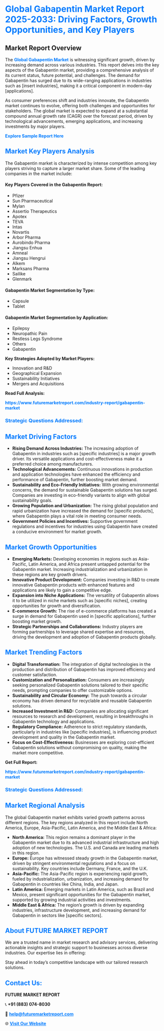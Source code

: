 <h1 style="color: #007BFF;">Global Gabapentin Market Report 2025-2033: Driving Factors, Growth Opportunities, and Key Players</h1>

<section id="overview">
<h2>Market Report Overview</h2>
<p>The <a href="https://www.futuremarketreport.com/industry-report/gabapentin-market" style="color: #007BFF; text-decoration: none;"><strong>Global Gabapentin Market</strong></a> is witnessing significant growth, driven by increasing demand across various industries. This report delves into the key aspects of the Gabapentin market, providing a comprehensive analysis of its current status, future potential, and challenges. The demand for Gabapentin has surged due to its wide-ranging applications in industries such as [insert industries], making it a critical component in modern-day [applications].</p>
<p>As consumer preferences shift and industries innovate, the Gabapentin market continues to evolve, offering both challenges and opportunities for stakeholders. The global market is expected to expand at a substantial compound annual growth rate (CAGR) over the forecast period, driven by technological advancements, emerging applications, and increasing investments by major players.</p>
</section>

<section id="overview">
<p><a href="https://www.futuremarketreport.com/request-sample/reportId=121943" style="color: #007BFF; text-decoration: none;"><strong>Explore Sample Report Here</strong></a></p>
</section>

<section id="key-players">
<h2 style="color: #007BFF;">Market Key Players Analysis</h2>
<p>The Gabapentin market is characterized by intense competition among key players striving to capture a larger market share. Some of the leading companies in the market include:</p>
<h4>Key Players Covered in the Gabapentin Report:</h4>
<ul><li>Pfizer</li><li>Sun Pharmaceutical</li><li>Mylan</li><li>Assertio Therapeutics</li><li>Apotex</li><li>TEVA</li><li>Intas</li><li>Novartis</li><li>Arbor Pharma</li><li>Aurobindo Pharma</li><li>Jiangsu Enhua</li><li>Amneal</li><li>Jiangsu Hengrui</li><li>Alkem</li><li>Marksans Pharma</li><li>Sailike</li><li>Glenmark</li></ul>
<h4>Gabapentin Market Segmentation by Type:</h4>
<ul><li>Capsule</li><li>Tablet</li></ul>

<h4>Gabapentin Market Segmentation by Application:</h4>
<ul><li>Epilepsy</li><li>Neuropathic Pain</li><li>Restless Legs Syndrome</li><li>Others</li><li>Gabapentin</li></ul>
<p><strong>Key Strategies Adopted by Market Players:</strong></p>
<ul>
<li>Innovation and R&D</li>
<li>Geographical Expansion</li>
<li>Sustainability Initiatives</li>
<li>Mergers and Acquisitions</li>
</ul>
</section>

<section>
<p><strong>Read Full Analysis: </strong></p><a href="https://www.futuremarketreport.com/industry-report/gabapentin-market" style="color: #007BFF; text-decoration: none;"><strong>https://www.futuremarketreport.com/industry-report/gabapentin-market</strong></a>
<h3 style="color: #007BFF;">Strategic Questions Addressed:</h3>
</section>

<section id="driving-factors">
<h2 style="color: #007BFF;">Market Driving Factors</h2>
<ul>
<li><strong>Rising Demand Across Industries:</strong> The increasing adoption of Gabapentin in industries such as [specific industries] is a major growth driver. Its versatile applications and cost-effectiveness make it a preferred choice among manufacturers.</li>
<li><strong>Technological Advancements:</strong> Continuous innovations in production and application technologies have enhanced the efficiency and performance of Gabapentin, further boosting market demand.</li>
<li><strong>Sustainability and Eco-Friendly Initiatives:</strong> With growing environmental concerns, the demand for sustainable Gabapentin solutions has surged. Companies are investing in eco-friendly variants to align with global sustainability goals.</li>
<li><strong>Growing Population and Urbanization:</strong> The rising global population and rapid urbanization have increased the demand for [specific products], where Gabapentin plays a vital role in meeting consumer needs.</li>
<li><strong>Government Policies and Incentives:</strong> Supportive government regulations and incentives for industries using Gabapentin have created a conducive environment for market growth.</li>
</ul>
</section>

<section id="growth-opportunities">
<h2 style="color: #007BFF;">Market Growth Opportunities</h2>
<ul>
<li><strong>Emerging Markets:</strong> Developing economies in regions such as Asia-Pacific, Latin America, and Africa present untapped potential for the Gabapentin market. Increasing industrialization and urbanization in these regions are key growth drivers.</li>
<li><strong>Innovative Product Development:</strong> Companies investing in R&D to create innovative Gabapentin products with enhanced features and applications are likely to gain a competitive edge.</li>
<li><strong>Expansion into Niche Applications:</strong> The versatility of Gabapentin allows it to be utilized in niche markets such as [specific niches], creating opportunities for growth and diversification.</li>
<li><strong>E-commerce Growth:</strong> The rise of e-commerce platforms has created a surge in demand for Gabapentin used in [specific applications], further boosting market growth.</li>
<li><strong>Strategic Partnerships and Collaborations:</strong> Industry players are forming partnerships to leverage shared expertise and resources, driving the development and adoption of Gabapentin products globally.</li>
</ul>
</section>

<section id="trending-factors">
<h2 style="color: #007BFF;">Market Trending Factors</h2>
<ul>
<li><strong>Digital Transformation:</strong> The integration of digital technologies in the production and distribution of Gabapentin has improved efficiency and customer satisfaction.</li>
<li><strong>Customization and Personalization:</strong> Consumers are increasingly seeking personalized Gabapentin solutions tailored to their specific needs, prompting companies to offer customizable options.</li>
<li><strong>Sustainability and Circular Economy:</strong> The push towards a circular economy has driven demand for recyclable and reusable Gabapentin solutions.</li>
<li><strong>Increased Investment in R&D:</strong> Companies are allocating significant resources to research and development, resulting in breakthroughs in Gabapentin technology and applications.</li>
<li><strong>Regulatory Compliance:</strong> Adherence to strict regulatory standards, particularly in industries like [specific industries], is influencing product development and quality in the Gabapentin market.</li>
<li><strong>Focus on Cost-Effectiveness:</strong> Businesses are exploring cost-efficient Gabapentin solutions without compromising on quality, making the market more competitive.</li>
</ul>
</section>

<section>
<p><strong>Get Full Report: </strong></p><a href="https://www.futuremarketreport.com/industry-report/gabapentin-market" style="color: #007BFF; text-decoration: none;"><strong>https://www.futuremarketreport.com/industry-report/gabapentin-market</strong></a>
<h3 style="color: #007BFF;">Strategic Questions Addressed:</h3>
</section>


<section id="regional-analysis">
<h2 style="color: #007BFF;">Market Regional Analysis</h2>
<p>The global Gabapentin market exhibits varied growth patterns across different regions. The key regions analyzed in this report include North America, Europe, Asia-Pacific, Latin America, and the Middle East & Africa:</p>
<ul>
<li><strong>North America:</strong> This region remains a dominant player in the Gabapentin market due to its advanced industrial infrastructure and high adoption of new technologies. The U.S. and Canada are leading markets in this region.</li>
<li><strong>Europe:</strong> Europe has witnessed steady growth in the Gabapentin market, driven by stringent environmental regulations and a focus on sustainability. Key countries include Germany, France, and the U.K.</li>
<li><strong>Asia-Pacific:</strong> The Asia-Pacific region is experiencing rapid growth, fueled by industrialization, urbanization, and increasing demand for Gabapentin in countries like China, India, and Japan.</li>
<li><strong>Latin America:</strong> Emerging markets in Latin America, such as Brazil and Mexico, present significant opportunities for the Gabapentin market, supported by growing industrial activities and investments.</li>
<li><strong>Middle East & Africa:</strong> The region’s growth is driven by expanding industries, infrastructure development, and increasing demand for Gabapentin in sectors like [specific sectors].</li>
</ul>
</section>

<footer>
<h2 style="color: #007BFF;">About FUTURE MARKET REPORT</h2>
<p>We are a trusted name in market research and advisory services, delivering actionable insights and strategic support to businesses across diverse industries. Our expertise lies in offering:</p>

<p>Stay ahead in today’s competitive landscape with our tailored research solutions.</p>

<h2 style="color: #007BFF;">Contact Us:</h2>
<p><strong>FUTURE MARKET REPORT</strong></p>
<p>📞 <strong>+91 (883) 074-8030</strong></p>
<p>📧 <strong><a href="mailto:help@futuremarketreport.com" style="color: #007BFF;">help@futuremarketreport.com</a></strong></p>
<p>🌐 <strong><a href="https://www.futuremarketreport.com/" style="color: #007BFF;">Visit Our Website</a></strong></p>
</footer>